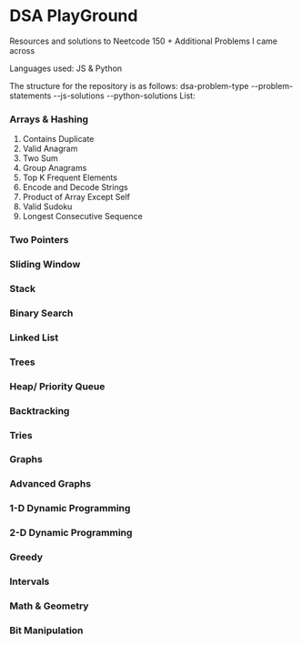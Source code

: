# DSA PlayGround

Resources and solutions to Neetcode 150 + Additional Problems I came across

Languages used: JS & Python

The structure for the repository is as follows:
dsa-problem-type
--problem-statements
--js-solutions
--python-solutions
List:

### Arrays & Hashing

1. Contains Duplicate
2. Valid Anagram
3. Two Sum
4. Group Anagrams
5. Top K Frequent Elements
6. Encode and Decode Strings
7. Product of Array Except Self
8. Valid Sudoku
9. Longest Consecutive Sequence

### Two Pointers

### Sliding Window

### Stack

### Binary Search

### Linked List

### Trees

### Heap/ Priority Queue

### Backtracking

### Tries

### Graphs

### Advanced Graphs

### 1-D Dynamic Programming

### 2-D Dynamic Programming

### Greedy

### Intervals

### Math & Geometry

### Bit Manipulation
